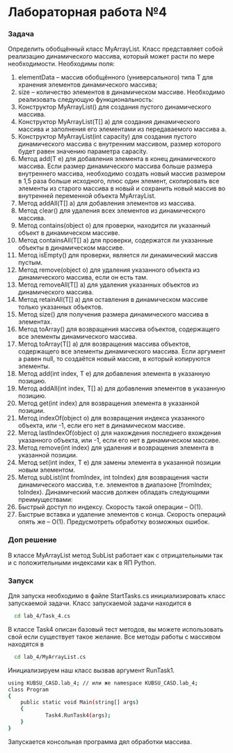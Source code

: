 
# Лабораторная работа №4

### Задача
Определить обобщённый класс MyArrayList. Класс представляет собой реализацию
динамического массива, который может расти по мере необходимости.
Необходимы поля:
1) elementData – массив обобщённого (универсального) типа T для хранения
элементов динамического массива;
2) size – количество элементов в динамическом массиве.
Необходимо реализовать следующую функциональность:
1) Конструктор MyArrayList() для создания пустого динамического массива.
2) Конструктор MyArrayList(T[] a) для создания динамического массива и заполнения
его элементами из передаваемого массива a.
3) Конструктор MyArrayList(int capacity) для создания пустого динамического массива
с внутренним массивом, размер которого будет равен значению параметра
capacity.
44) Метод add(T e) для добавления элемента в конец динамического массива. Если
размер динамического массива больше размера внутреннего массива, необходимо
создать новый массив размером в 1,5 раза больше исходного, плюс один элемент,
скопировать все элементы из старого массива в новый и сохранить новый массив
во внутренней переменной объекта MyArrayList.
5) Метод addAll(T[] a) для добавления элементов из массива.
6) Метод clear() для удаления всех элементов из динамического массива.
7) Метод contains(object o) для проверки, находится ли указанный объект в
динамическом массиве.
8) Метод containsAll(T[] a) для проверки, содержатся ли указанные объекты в
динамическом массиве.
9) Метод isEmpty() для проверки, является ли динамический массив пустым.
10) Метод remove(object o) для удаления указанного объекта из динамического
массива, если он есть там.
11) Метод removeAll(T[] a) для удаления указанных объектов из динамического
массива.
12) Метод retainAll(T[] a) для оставления в динамическом массиве только указанных
объектов.
13) Метод size() для получения размера динамического массива в элементах.
14) Метод toArray() для возвращения массива объектов, содержащего все элементы
динамического массива.
15) Метод toArray(T[] a) для возвращения массива объектов, содержащего все
элементы динамического массива. Если аргумент a равен null, то создаётся новый
массив, в который копируются элементы.
16) Метод add(int index, T e) для добавления элемента в указанную позицию.
17) Метод addAll(int index, T[] a) для добавления элементов в указанную позицию.
18) Метод get(int index) для возвращения элемента в указанной позиции.
19) Метод indexOf(object o) для возвращения индекса указанного объекта, или -1, если
его нет в динамическом массиве.
20) Метод lastIndexOf(object o) для нахождения последнего вхождения указанного
объекта, или -1, если его нет в динамическом массиве.
21) Метод remove(int index) для удаления и возвращения элемента в указанной
позиции.
22) Метод set(int index, T e) для замены элемента в указанной позиции новым
элементом.
23) Метод subList(int fromIndex, int toIndex) для возвращения части динамического
массива, т.е. элементов в диапазоне [fromIndex; toIndex).
Динамический массив должен обладать следующими преимуществами:
1) Быстрый доступ по индексу. Скорость такой операции – O(1).
2) Быстрые вставка и удаление элементов с конца. Скорость операций опять же –
O(1).
Предусмотреть обработку возможных ошибок.

### Доп решение
В классе MyArrayList метод SubList работает как с отрицательными так и с положительными индексами как в ЯП Python.

### Запуск

Для запуска необходимо в файле StartTasks.cs инициализировать класс запускаемой задачи.
Класс запускаемой задачи находится в 

```bash
  cd lab_4/Task_4.cs
```

В классе Task4 описан базовый тест методов, вы можете использовать свой если существует такое желание. Все методы работы с массивом находятся в 

```bash
  cd lab_4/MyArrayList.cs
```

Инициализируем наш класс вызвав аргумент RunTask1.

```bash
using KUBSU_CASD.lab_4; // или же namespace KUBSU_CASD.lab_4;
class Program
{
    public static void Main(string[] args)
    {
            Task4.RunTask4(args);
    }
}
```

Запускается консольная программа дял обработки массива.

